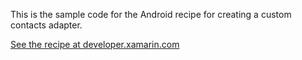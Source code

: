 This is the sample code for the Android recipe for creating a custom contacts adapter.

[See the recipe at developer.xamarin.com](http://developer.xamarin.com/recipes/android/data/adapters/create_a_custom_adapter_for_contacts/)
